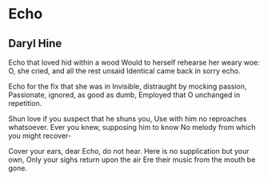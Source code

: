 # Echo
## Daryl Hine
Echo that loved hid within a wood
Would to herself rehearse her weary woe:
O, she cried, and all the rest unsaid
Identical came back in sorry echo.

Echo for the fix that she was in
Invisible, distraught by mocking passion,
Passionate, ignored, as good as dumb,
Employed that O unchanged in repetition.

Shun love if you suspect that he shuns you,
Use with him no reproaches whatsoever.
Ever you knew, supposing him to know
No melody from which you might recover-

Cover your ears, dear Echo, do not hear.
Here is no supplication but your own,
Only your sighs return upon the air
Ere their music from the mouth be gone.